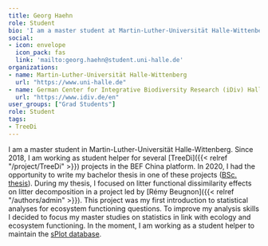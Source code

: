 ```yaml
---
title: Georg Haehn
role: Student
bio: 'I am a master student at Martin-Luther-Universität Halle-Wittenberg, focusing on Ecology and Ecosystem functioning.'
social:
- icon: envelope
  icon_pack: fas
  link: 'mailto:georg.haehn@student.uni-halle.de'
organizations:
- name: Martin-Luther-Universität Halle-Wittenberg
  url: "https://www.uni-halle.de"
- name: German Center for Integrative Biodiversity Research (iDiv) Halle-Jena-Leipzig
  url: "https://www.idiv.de/en"
user_groups: ["Grad Students"]
role: Student
tags: 
- TreeDi
---
```


I am a master student in Martin-Luther-Universität Halle-Wittenberg. Since 2018, I am working as student helper for several [TreeDì]({{< relref "/project/TreeDi" >}}) projects in the BEF China platform. In 2020, I had the opportunity to write my bachelor thesis in one of these projects ([BSc. thesis](Bsc-thesis-GeorgHaehn.pdf)). During my thesis, I focused on litter functional dissimilarity effects on litter decomposition in a project led by [Rémy Beugnon]({{< relref "/authors/admin" >}}). This project was my first introduction to statistical analyses for ecosystem functioning questions. To improve my analysis skills I decided to focus my master studies on statistics in link with ecology and ecosystem functioning. 
In the moment, I am working as a student helper to maintain the [sPlot database](https://www.idiv.de/en/splot.html).